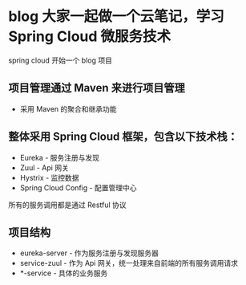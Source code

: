 # blog 大家一起做一个云笔记，学习 Spring Cloud 微服务技术

spring cloud 开始一个 blog 项目

## 项目管理通过 Maven 来进行项目管理
* 采用 Maven 的聚合和继承功能

## 整体采用 Spring Cloud 框架，包含以下技术栈：
* Eureka - 服务注册与发现
* Zuul - Api 网关
* Hystrix - 监控数据
* Spring Cloud Config - 配置管理中心

所有的服务调用都是通过 Restful 协议

## 项目结构
* eureka-server - 作为服务注册与发现服务器
* service-zuul - 作为 Api 网关，统一处理来自前端的所有服务调用请求
* \*-service - 具体的业务服务
